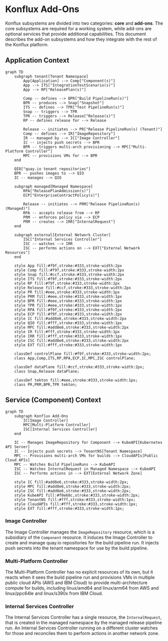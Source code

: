 # Konflux Add-Ons

Konflux subsystems are divided into two categories: **core** and **add-ons**. The core subsystems are required for a working system, while add-ons are optional services that provide additional capabilities. This document describes the add-on subsystems and how they integrate with the rest of the Konflux platform.

## Application Context

```mermaid
graph TD
    subgraph tenant[Tenant Namespace]
        App[Application] --> Comp["Component(s)"]
        App --> ITS["IntegrationTestScenario(s)"]
        App --> RP["ReleasePlan(s)"]

        Comp -- defines --> BPR["Build PipelineRun(s)"]
        BPR -- produces --> Snap["Snapshot"]
        ITS -- defines --> TPR["Test PipelineRun(s)"]
        Snap -- triggers --> TPR
        TPR -- triggers --> Release["Release(s)"]
        RP -- defines release for --> Release

        Release -- initiates --> PR["Release PipelineRun(s) (Tenant)"]
        Comp -- defines --> IR["ImageRepository"]
        IR -- managed by --> IC["Image Controller"]
        IC -- injects push secrets --> BPR
        BPR -- triggers multi-arch provisioning --> MPC["Multi-Platform Controller"]
        MPC -- provisions VMs for --> BPR
    end

    QIO["quay.io tenant repositories"]
    BPR -- pushes images to --> QIO
    IC -- manages --> QIO

    subgraph managed[Managed Namespace]
        RPA["ReleasePlanAdmission(s)"]
        ECP["EnterpriseContractPolicy(s)"]

        Release -- initiates --> PRM["Release PipelineRun(s) (Managed)"]
        RPA -- accepts release from --> RP
        PRM -- enforces policy via --> ECP
        PRM -- creates --> IRR["InternalRequest"]
    end

    subgraph external[External Network Cluster]
        ISC["Internal Services Controller"]
        ISC -- watches --> IRR
        ISC -- performs actions on --> EXT["External Network Resources"]
    end

    style App fill:#f9f,stroke:#333,stroke-width:2px
    style Comp fill:#f9f,stroke:#333,stroke-width:2px
    style Snap fill:#ccf,stroke:#333,stroke-width:2px
    style ITS fill:#f9f,stroke:#333,stroke-width:2px
    style RP fill:#f9f,stroke:#333,stroke-width:2px
    style Release fill:#ccf,stroke:#333,stroke-width:2px
    style PR fill:#eee,stroke:#333,stroke-width:1px
    style PRM fill:#eee,stroke:#333,stroke-width:1px
    style BPR fill:#eee,stroke:#333,stroke-width:1px
    style TPR fill:#eee,stroke:#333,stroke-width:1px
    style RPA fill:#f9f,stroke:#333,stroke-width:2px
    style ECP fill:#f9f,stroke:#333,stroke-width:2px
    style IC fill:#add8e6,stroke:#333,stroke-width:2px
    style QIO fill:#fff,stroke:#333,stroke-width:1px
    style MPC fill:#add8e6,stroke:#333,stroke-width:2px
    style IR fill:#fff,stroke:#333,stroke-width:1px
    style IRR fill:#fff,stroke:#333,stroke-width:1px
    style ISC fill:#add8e6,stroke:#333,stroke-width:2px
    style EXT fill:#fff,stroke:#333,stroke-width:1px

    classDef controlPlane fill:#f9f,stroke:#333,stroke-width:2px;
    class App,Comp,ITS,RP,RPA,ECP,IC,MPC,ISC controlPlane;

    classDef dataPlane fill:#ccf,stroke:#333,stroke-width:2px;
    class Snap,Release dataPlane;

    classDef tekton fill:#eee,stroke:#333,stroke-width:1px;
    class PR,PRM,BPR,TPR tekton;
```

## Service (Component) Context

```mermaid
graph TD
    subgraph Konflux Add-Ons
        IC[Image Controller]
        MPC[Multi-Platform Controller]
        ISC[Internal Services Controller]
    end

    IC -- Manages ImageRepository for Component --> KubeAPI[Kubernetes API Server]
    IC -- Injects push secrets --> TenantNS[Tenant Namespace]
    MPC -- Provisions multi-arch VMs for builds --> CloudAPIs[Public Cloud APIs]
    MPC -- Watches Build PipelineRuns --> KubeAPI
    ISC -- Watches InternalRequest in Managed Namespace --> KubeAPI
    ISC -- Performs actions in --> EXT[External Network Zone]

    style IC fill:#add8e6,stroke:#333,stroke-width:2px;
    style MPC fill:#add8e6,stroke:#333,stroke-width:2px;
    style ISC fill:#add8e6,stroke:#333,stroke-width:2px;
    style KubeAPI fill:#f0e68c,stroke:#333,stroke-width:2px;
    style TenantNS fill:#fff,stroke:#333,stroke-width:1px;
    style CloudAPIs fill:#fff,stroke:#333,stroke-width:1px;
    style EXT fill:#fff,stroke:#333,stroke-width:1px;
```

### Image Controller

The Image Controller manages the `ImageRepository` resource, which is a subsidiary of the `Component` resource. It induces the Image Controller to create and manage quay.io repositories for the build pipeline run. It injects push secrets into the tenant namespace for use by the build pipeline.

### Multi-Platform Controller

The Multi-Platform Controller has no explicit resources of its own, but it reacts when it sees the build pipeline run and provisions VMs in multiple public cloud APIs (AWS and IBM Cloud) to provide multi-architecture compute for builds, including linux/amd64 and linux/arm64 from AWS and linux/ppc64le and linux/s390x from IBM Cloud.

### Internal Services Controller

The Internal Services Controller has a single resource, the `InternalRequest`, that is created in the managed namespace by the managed release pipeline run. An Internal Services Controller running on a different cluster watches for those and reconciles them to perform actions in another network zone. 
